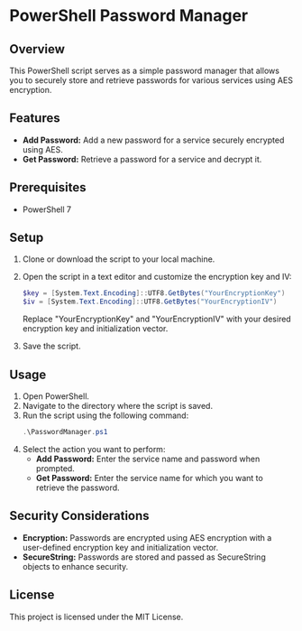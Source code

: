 # PowerShell Password Manager

## Overview
This PowerShell script serves as a simple password manager that allows you to securely store and retrieve passwords for various services using AES encryption.

## Features
- **Add Password:** Add a new password for a service securely encrypted using AES.
- **Get Password:** Retrieve a password for a service and decrypt it.

## Prerequisites
- PowerShell 7

## Setup
1. Clone or download the script to your local machine.
2. Open the script in a text editor and customize the encryption key and IV:

    ```powershell
    $key = [System.Text.Encoding]::UTF8.GetBytes("YourEncryptionKey")
    $iv = [System.Text.Encoding]::UTF8.GetBytes("YourEncryptionIV")
    ```
    Replace "YourEncryptionKey" and "YourEncryptionIV" with your desired encryption key and initialization vector.
4. Save the script.

## Usage
1. Open PowerShell.
2. Navigate to the directory where the script is saved.
3. Run the script using the following command:
    ```powershell
    .\PasswordManager.ps1
    ```
4. Select the action you want to perform:
    - **Add Password:** Enter the service name and password when prompted.
    - **Get Password:** Enter the service name for which you want to retrieve the password.

## Security Considerations
- **Encryption:** Passwords are encrypted using AES encryption with a user-defined encryption key and initialization vector.
- **SecureString:** Passwords are stored and passed as SecureString objects to enhance security.

## License
This project is licensed under the MIT License.
